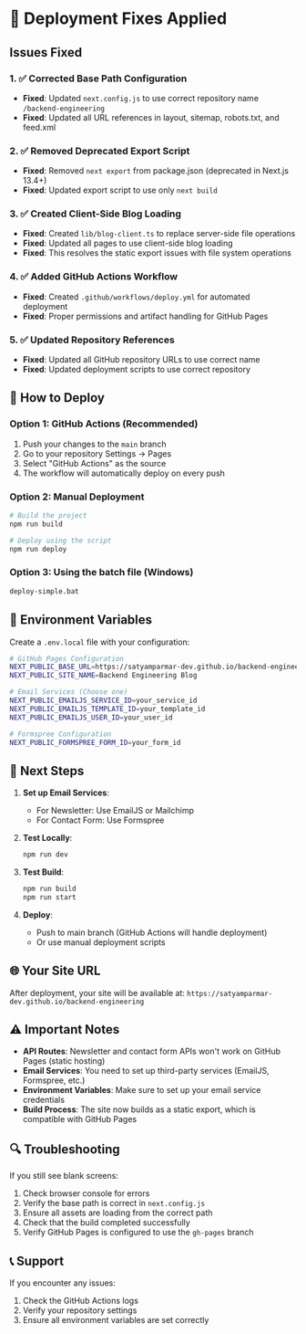 # 🚀 Deployment Fixes Applied

## Issues Fixed

### 1. ✅ Corrected Base Path Configuration
- **Fixed**: Updated `next.config.js` to use correct repository name `/backend-engineering`
- **Fixed**: Updated all URL references in layout, sitemap, robots.txt, and feed.xml

### 2. ✅ Removed Deprecated Export Script
- **Fixed**: Removed `next export` from package.json (deprecated in Next.js 13.4+)
- **Fixed**: Updated export script to use only `next build`

### 3. ✅ Created Client-Side Blog Loading
- **Fixed**: Created `lib/blog-client.ts` to replace server-side file operations
- **Fixed**: Updated all pages to use client-side blog loading
- **Fixed**: This resolves the static export issues with file system operations

### 4. ✅ Added GitHub Actions Workflow
- **Fixed**: Created `.github/workflows/deploy.yml` for automated deployment
- **Fixed**: Proper permissions and artifact handling for GitHub Pages

### 5. ✅ Updated Repository References
- **Fixed**: Updated all GitHub repository URLs to use correct name
- **Fixed**: Updated deployment scripts to use correct repository

## 🚀 How to Deploy

### Option 1: GitHub Actions (Recommended)
1. Push your changes to the `main` branch
2. Go to your repository Settings → Pages
3. Select "GitHub Actions" as the source
4. The workflow will automatically deploy on every push

### Option 2: Manual Deployment
```bash
# Build the project
npm run build

# Deploy using the script
npm run deploy
```

### Option 3: Using the batch file (Windows)
```bash
deploy-simple.bat
```

## 🔧 Environment Variables

Create a `.env.local` file with your configuration:

```bash
# GitHub Pages Configuration
NEXT_PUBLIC_BASE_URL=https://satyamparmar-dev.github.io/backend-engineering
NEXT_PUBLIC_SITE_NAME=Backend Engineering Blog

# Email Services (Choose one)
NEXT_PUBLIC_EMAILJS_SERVICE_ID=your_service_id
NEXT_PUBLIC_EMAILJS_TEMPLATE_ID=your_template_id
NEXT_PUBLIC_EMAILJS_USER_ID=your_user_id

# Formspree Configuration
NEXT_PUBLIC_FORMSPREE_FORM_ID=your_form_id
```

## 🎯 Next Steps

1. **Set up Email Services**:
   - For Newsletter: Use EmailJS or Mailchimp
   - For Contact Form: Use Formspree

2. **Test Locally**:
   ```bash
   npm run dev
   ```

3. **Test Build**:
   ```bash
   npm run build
   npm run start
   ```

4. **Deploy**:
   - Push to main branch (GitHub Actions will handle deployment)
   - Or use manual deployment scripts

## 🌐 Your Site URL
After deployment, your site will be available at:
`https://satyamparmar-dev.github.io/backend-engineering`

## ⚠️ Important Notes

- **API Routes**: Newsletter and contact form APIs won't work on GitHub Pages (static hosting)
- **Email Services**: You need to set up third-party services (EmailJS, Formspree, etc.)
- **Environment Variables**: Make sure to set up your email service credentials
- **Build Process**: The site now builds as a static export, which is compatible with GitHub Pages

## 🔍 Troubleshooting

If you still see blank screens:

1. Check browser console for errors
2. Verify the base path is correct in `next.config.js`
3. Ensure all assets are loading from the correct path
4. Check that the build completed successfully
5. Verify GitHub Pages is configured to use the `gh-pages` branch

## 📞 Support

If you encounter any issues:
1. Check the GitHub Actions logs
2. Verify your repository settings
3. Ensure all environment variables are set correctly
